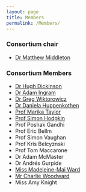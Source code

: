 ```yaml
---
layout: page
title: Members
permalink: /Members/
---
```


### Consortium chair

* [Dr Matthew Middleton](Matt.md)

### Consortium Members

* [Dr Hugh Dickinson](Hugh.md)
* [Dr Adam Ingram](Adam.md)
* [Dr Greg Wiktorowicz](Greg.md)
* [Dr Daniela Huppenkothen](Daniela.md)
* [Prof Marika Taylor](Marika.md)
* [Prof Simon Hodgkin](Simon.md)
* Prof Poshak Gandhi
* Prof Eric Bellm
* Prof Simon Vaughan
* Prof Kris Belcyznski
* Prof Tom Maccarone
* Dr Adam McMaster
* Dr Andrés Gurpide
* [Miss Madeleine-Mai Ward](Maddie.md)
* [Mr Charlie Woodward](Charlie.md)
* Miss Amy Knight



